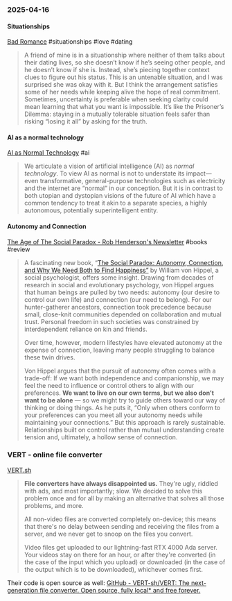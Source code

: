 ### 2025-04-16
#### Situationships
[Bad Romance](https://elainewrites.substack.com/p/bad-romance) #situationships #love #dating 

> A friend of mine is in a situationship where neither of them talks about their dating lives, so she doesn’t know if he’s seeing other people, and he doesn’t know if she is. Instead, she’s piecing together context clues to figure out his status. This is an untenable situation, and I was surprised she was okay with it. But I think the arrangement satisfies some of her needs while keeping alive the hope of real commitment. Sometimes, uncertainty is preferable when seeking clarity could mean learning that what you want is impossible. It’s like the Prisoner’s Dilemma: staying in a mutually tolerable situation feels safer than risking “losing it all” by asking for the truth.

#### AI as a normal technology
[AI as Normal Technology](https://www.aisnakeoil.com/p/ai-as-normal-technology) #ai 

> We articulate a vision of artificial intelligence (AI) as _normal technology_. To view AI as normal is not to understate its impact—even transformative, general-purpose technologies such as electricity and the internet are “normal” in our conception. But it is in contrast to both utopian and dystopian visions of the future of AI which have a common tendency to treat it akin to a separate species, a highly autonomous, potentially superintelligent entity.

#### Autonomy and Connection
[The Age of The Social Paradox - Rob Henderson's Newsletter](https://www.robkhenderson.com/p/the-age-of-the-social-paradox) #books #review 

> A fascinating new book, “[The Social Paradox: Autonomy, Connection, and Why We Need Both to Find Happiness”](https://www.harpercollins.com/products/the-social-paradox-william-von-hippel?variant=42821898764322) by William von Hippel, a social psychologist, offers some insight. Drawing from decades of research in social and evolutionary psychology, von Hippel argues that human beings are pulled by two needs: autonomy (our desire to control our own life) and connection (our need to belong). For our hunter-gatherer ancestors, connection took precedence because small, close-knit communities depended on collaboration and mutual trust. Personal freedom in such societies was constrained by interdependent reliance on kin and friends.
>
> Over time, however, modern lifestyles have elevated autonomy at the expense of connection, leaving many people struggling to balance these twin drives.
> 
> Von Hippel argues that the pursuit of autonomy often comes with a trade-off: If we want both independence and companionship, we may feel the need to influence or control others to align with our preferences. **We want to live on our own terms, but we also don’t want to be alone** — so we might try to guide others toward our way of thinking or doing things. As he puts it, “Only when others conform to your preferences can you meet all your autonomy needs while maintaining your connections.” But this approach is rarely sustainable. Relationships built on control rather than mutual understanding create tension and, ultimately, a hollow sense of connection.

### VERT - online file converter
[VERT.sh](https://vert.sh/about/) 

> **File converters have always disappointed us.** They're ugly, riddled with ads, and most importantly; slow. We decided to solve this problem once and for all by making an alternative that solves all those problems, and more.  
>   
> All non-video files are converted completely on-device; this means that there's no delay between sending and receiving the files from a server, and we never get to snoop on the files you convert.  
>   
> Video files get uploaded to our lightning-fast RTX 4000 Ada server. Your videos stay on there for an hour, or after they're converted (in the case of the input which you upload) or downloaded (in the case of the output which is to be downloaded), whichever comes first.

Their code is open source as well: [GitHub - VERT-sh/VERT: The next-generation file converter. Open source, fully local\* and free forever.](https://github.com/VERT-sh/VERT)